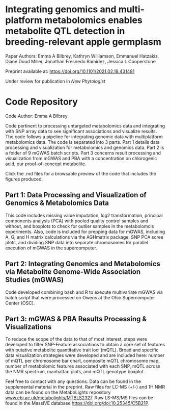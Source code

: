 # Integrating genomics and multi-platform metabolomics enables metabolite QTL detection in breeding-relevant apple germplasm
Paper Authors: Emma A Bilbrey, Kathryn Williamson, Emmanuel Hatzakis, Diane Doud Miller, Jonathan Fresnedo Ramiriez, Jessica L Cooperstone

Preprint available at: https://doi.org/10.1101/2021.02.18.431481

Under review for publication in *New Phytologist*

# Code Repository
Code Author: Emma A Bilbrey

Code pertinent to processing untargeted metabolomics data and integrating with SNP array data to see significant associations and visualize results. The code follows a pipeline for integrating genomic data with multiplatform metabolomics data. The code is separated into 3 parts. Part 1 details data processing and visualization for metabolomics and genomics data. Part 2 is a folder of 9 mGWAS batch scripts. Part 3 concerns result processing and visualization from mGWAS and PBA with a concentration on chlorogenic acid, our proof-of-concept metabolite.

Click the .md files for a browsable preview of the code that includes the figures produced.

## Part 1: Data Processing and Visualization of Genomics & Metabolomics Data
This code includes missing value imputation, log2 transformation, principal components analysis (PCA) with pooled quality control samples and without, and boxplots to check for outlier samples in the metabolomcis experiments. Also, code is included for prepping data for mGWAS, including A, G, and H matrix calculations via the AGHmatrix package, SNP PCA scree plots, and dividing SNP data into separate chromosomes for parallel execution of mGWAS in the supercomputer.

## Part 2: Integrating Genomics and Metabolomics via Metabolite Genome-Wide Association Studies (mGWAS)
Code developed combining bash and R to execute multivariate mGWAS via batch script that were processed on Owens at the Ohio Supercomputer Center (OSC).

## Part 3: mGWAS & PBA Results Processing & Visualizations
To reduce the scope of the data to that of most interest, steps were developed to filter SNP-Feature associations to obtain a core set of features with putative metabolite quantitative trait loci (mQTL). Broad and specific data visualization strategies were developed and are included here: number of mQTL per chromosome bar chart, composite mQTL chromosome map, number of metabolomic features associated with each SNP, mQTL across the NMR spectrum, manhattan plots, and mQTL genotype boxplot.

Feel free to contact with any questions. Data can be found in the supplemental material in the preprint. Raw files for LC-MS (+/-) and 1H NMR data can be found on the MetaboLights repository www.ebi.ac.uk/metabolights/MTBLS2327. Raw LS-MS/MS files can be found in the MassIVE database https://doi.org/doi:10.25345/C5B21P. 
